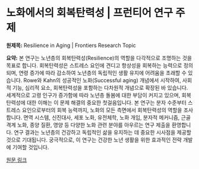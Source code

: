 # 노화에서의 회복탄력성 | 프런티어 연구 주제

**원제목:** Resilience in Aging | Frontiers Research Topic

**요약:** 본 연구는 노년층의 회복탄력성(Resilience)의 역할을 다각적으로 조명하는 것을 목표로 합니다.  회복탄력성은 스트레스 요인에 견디고 항상성을 회복하는 능력으로 정의되며, 연령 증가에 따라 감소하여 노년층의 독립적인 생활 유지에 어려움을 초래할 수 있습니다.  Rowe와 Kahn의 성공적인 노화(Successful aging) 개념에서 시작하여, 사회적 기능, 심리적 요소, 회복탄력성을 포함하는 다차원적 개념으로 확장된 바 있습니다.  세계적으로 고령 인구가 증가함에 따라 노년층 돌봄에 대한 부담이 커지고 있으며, 회복탄력성에 대한 이해는 이 문제 해결의 중요한 첫걸음입니다.  본 연구는 분자 수준부터 스트레스 요인으로부터의 회복 능력까지, 노화의 모든 측면에서 회복탄력성의 역할을 조사합니다.  면역 시스템, 신진대사, 세포 노화, 유전체학, 노화 개입, 분자적 메커니즘, 근골격계 노화, 종양 질환, 영양 등 다양한 노화 관련 분야를 아우르는 연구 제출을 환영합니다.  연구 결과는 노년층의 건강하고 독립적인 삶을 유지하는 데 중요한 시사점을 제공할 것으로 기대됩니다.  궁극적으로, 이 연구는 건강한 노년 생활을 위한 효과적인 전략 개발에 기여할 것입니다.

[원문 링크](https://www.frontiersin.org/research-topics/58492/resilience-in-aging/magazine)
